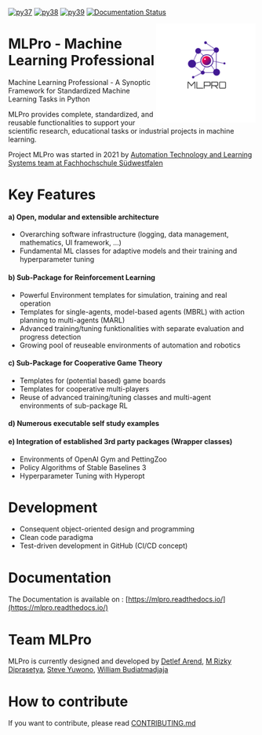 [![py37](https://github.com/fhswf/MLPro/actions/workflows/python37.yml/badge.svg)](https://github.com/fhswf/MLPro/actions/workflows/python37.yml)
[![py38](https://github.com/fhswf/MLPro/actions/workflows/python38.yml/badge.svg)](https://github.com/fhswf/MLPro/actions/workflows/python38.yml)
[![py39](https://github.com/fhswf/MLPro/actions/workflows/python39.yml/badge.svg)](https://github.com/fhswf/MLPro/actions/workflows/python39.yml)
[![Documentation Status](https://readthedocs.org/projects/mlpro/badge/?version=latest)](https://mlpro.readthedocs.io/en/latest/?badge=latest)

<img src="https://github.com/fhswf/MLPro/blob/main/doc/logo/original/logo.png" align="right" width="40%"/>

# MLPro - Machine Learning Professional
Machine Learning Professional - A Synoptic Framework for Standardized Machine Learning Tasks in Python

MLPro provides complete, standardized, and reusable functionalities to support your scientific research, educational tasks or industrial projects in machine learning.

Project MLPro was started in 2021 by [Automation Technology and Learning Systems team at Fachhochschule Südwestfalen](https://www.fh-swf.de/de/forschung___transfer_4/labore_3/labs/labor_fuer_automatisierungstechnik__soest_1/standardseite_57.php)


# Key Features

#### a) Open, modular and extensible architecture
- Overarching software infrastructure (logging, data management, mathematics, UI framework, ...)
- Fundamental ML classes for adaptive models and their training and hyperparameter tuning

#### b) Sub-Package for Reinforcement Learning
- Powerful Environment templates for simulation, training and real operation
- Templates for single-agents, model-based agents (MBRL) with action planning to multi-agents (MARL)
- Advanced training/tuning funktionalities with separate evaluation and progress detection
- Growing pool of reuseable environments of automation and robotics

#### c) Sub-Package for Cooperative Game Theory
- Templates for (potential based) game boards
- Templates for cooperative multi-players
- Reuse of advanced training/tuning classes and multi-agent environments of sub-package RL

#### d) Numerous executable self study examples

#### e) Integration of established 3rd party packages (Wrapper classes) 
- Environments of OpenAI Gym and PettingZoo
- Policy Algorithms of Stable Baselines 3
- Hyperparameter Tuning with Hyperopt


# Development
- Consequent object-oriented design and programming
- Clean code paradigma
- Test-driven development in GitHub (CI/CD concept)


# Documentation
The Documentation is available on : [https://mlpro.readthedocs.io/](https://mlpro.readthedocs.io/)


# Team MLPro
MLPro is currently designed and developed by [Detlef Arend](https://github.com/detlefarend), [M Rizky Diprasetya](https://github.com/rizkydiprasetya), [Steve Yuwono](https://github.com/steveyuwono), [William Budiatmadjaja](https://github.com/budiatmadjajaWill)


# How to contribute
If you want to contribute, please read [CONTRIBUTING.md](https://github.com/fhswf/MLPro/blob/master/CONTRIBUTING.md)